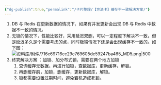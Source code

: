 ```yaml
---
{"dg-publish":true,"permalink":"/卡片整理/【方法卡】缓存不一致解决方案/"}
---
```


1. DB 与 Redis 在更新数据的情况下，如果有并发更新会出现 DB 与 Redis 中数据不一致的情况。
2. 无锁的情况下，性能比较好，采用延迟双删，可以一定程度下解决不一致，但是延迟多久是个需要考虑的点，同时极端情况下还是会出现缓存不一致的。如下图：
	![资料库/附件/716e69716ec29c769605de59247ba465_MD5.png|500](/img/user/%E8%B5%84%E6%96%99%E5%BA%93/%E9%99%84%E4%BB%B6/716e69716ec29c769605de59247ba465_MD5.png)
3. 终究解决方案 ：加锁、加分布式锁，需要在两个地方加锁
	1. 查询缓存无数据，再进行加锁，查数据库，更新缓存，解锁。
	2. 再删缓存前，加锁，删缓存，更新数据库，解锁。
	3. 锁都需要设置过期时间，避免宕机造成死锁。